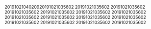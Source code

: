 2019102104020920191021035602
20191021035602
20191021035602
20191021035602
20191021035602
20191021035602
20191021035602
20191021035602
20191021035602
20191021035602
20191021035602
20191021035602
20191021035602
20191021035602
20191021035602
